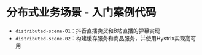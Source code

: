 # 分布式业务场景 - 入门案例代码

- `distributed-scene-01`：抖音直播卖货和B站直播的弹幕实现
- `distributed-scene-02`：构建缓存服务和商品服务，并使用Hystrix实现高可用


